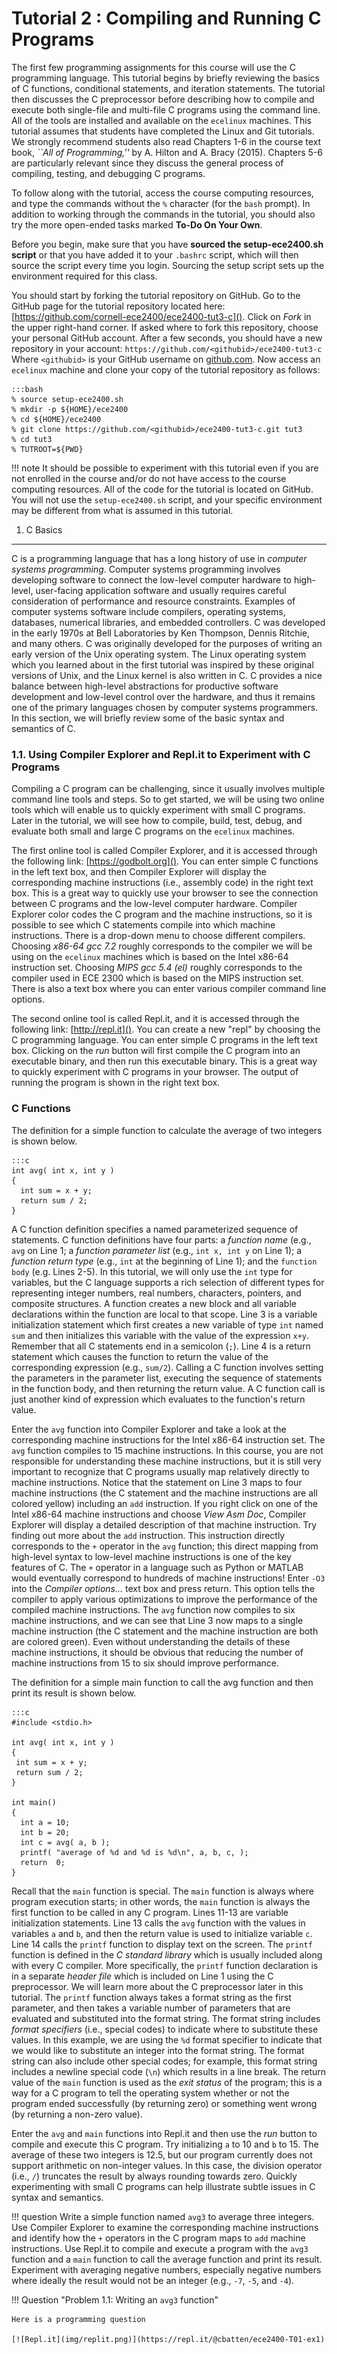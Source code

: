
Tutorial 2 : Compiling and Running C Programs
==========================================================================

The first few programming assignments for this course will use the C
programming language. This tutorial begins by briefly reviewing the
basics of C functions, conditional statements, and iteration statements.
The tutorial then discusses the C preprocessor before describing how to
compile and execute both single-file and multi-file C programs using the
command line. All of the tools are installed and available on the
`ecelinux` machines. This tutorial assumes that students have completed
the Linux and Git tutorials. We strongly recommend students also read
Chapters 1-6 in the course text book, _``All of Programming,''_ by A.
Hilton and A. Bracy (2015). Chapters 5-6 are particularly relevant since
they discuss the general process of compiling, testing, and debugging C
programs.

To follow along with the tutorial, access the course computing resources,
and type the commands without the `%` character (for the `bash` prompt).
In addition to working through the commands in the tutorial, you should
also try the more open-ended tasks marked **To-Do On Your Own**.

Before you begin, make sure that you have **sourced the setup-ece2400.sh
script** or that you have added it to your `.bashrc` script, which will
then source the script every time you login. Sourcing the setup script
sets up the environment required for this class.

You should start by forking the tutorial repository on GitHub. Go to the
GitHub page for the tutorial repository located here:
[https://github.com/cornell-ece2400/ece2400-tut3-c](). Click on _Fork_ in
the upper right-hand corner. If asked where to fork this repository,
choose your personal GitHub account. After a few seconds, you should have
a new repository in your account:
`https://github.com/<githubid>/ece2400-tut3-c` Where `<githubid>` is your
GitHub username on [github.com](). Now access an `ecelinux` machine and
clone your copy of the tutorial repository as follows:

    :::bash
    % source setup-ece2400.sh
    % mkdir -p ${HOME}/ece2400
    % cd ${HOME}/ece2400
    % git clone https://github.com/<githubid>/ece2400-tut3-c.git tut3
    % cd tut3
    % TUTROOT=${PWD}

!!! note
    It should be possible to experiment with this tutorial even if you
    are not enrolled in the course and/or do not have access to the
    course computing resources. All of the code for the tutorial is
    located on GitHub. You will not use the `setup-ece2400.sh` script,
    and your specific environment may be different from what is assumed
    in this tutorial.

1. C Basics
--------------------------------------------------------------------------

C is a programming language that has a long history of use in _computer
systems programming_. Computer systems programming involves developing
software to connect the low-level computer hardware to high-level,
user-facing application software and usually requires careful
consideration of performance and resource constraints. Examples of
computer systems software include compilers, operating systems,
databases, numerical libraries, and embedded controllers. C was developed
in the early 1970s at Bell Laboratories by Ken Thompson, Dennis Ritchie,
and many others. C was originally developed for the purposes of writing
an early version of the Unix operating system. The Linux operating system
which you learned about in the first tutorial was inspired by these
original versions of Unix, and the Linux kernel is also written in C. C
provides a nice balance between high-level abstractions for productive
software development and low-level control over the hardware, and thus it
remains one of the primary languages chosen by computer systems
programmers. In this section, we will briefly review some of the basic
syntax and semantics of C.

### 1.1. Using Compiler Explorer and Repl.it to Experiment with C Programs

Compiling a C program can be challenging, since it usually involves
multiple command line tools and steps. So to get started, we will be
using two online tools which will enable us to quickly experiment with
small C programs. Later in the tutorial, we will see how to compile,
build, test, debug, and evaluate both small and large C programs on the
`ecelinux` machines.

The first online tool is called Compiler Explorer, and it is accessed
through the following link: [https://godbolt.org](). You can enter simple
C functions in the left text box, and then Compiler Explorer will display
the corresponding machine instructions (i.e., assembly code) in the right
text box. This is a great way to quickly use your browser to see the
connection between C programs and the low-level computer hardware.
Compiler Explorer color codes the C program and the machine instructions,
so it is possible to see which C statements compile into which machine
instructions. There is a drop-down menu to choose different compilers.
Choosing _x86-64 gcc 7.2_ roughly corresponds to the compiler we will be
using on the `ecelinux` machines which is based on the Intel x86-64
instruction set. Choosing _MIPS gcc 5.4 (el)_ roughly corresponds to the
compiler used in ECE 2300 which is based on the MIPS instruction set.
There is also a text box where you can enter various compiler command
line options.

The second online tool is called Repl.it, and it is accessed through the
following link: [http://repl.it](). You can create a new "repl" by
choosing the C programming language. You can enter simple C programs in
the left text box. Clicking on the _run_ button will first compile the C
program into an executable binary, and then run this executable binary.
This is a great way to quickly experiment with C programs in your
browser. The output of running the program is shown in the right text
box.

### C Functions

The definition for a simple function to calculate the average of two
integers is shown below.

    :::c
    int avg( int x, int y )
    {
      int sum = x + y;
      return sum / 2;
    }

A C function definition specifies a named parameterized sequence of
statements. C function definitions have four parts: a _function name_
(e.g., `avg` on Line 1; a _function parameter list_ (e.g., `int x, int y`
on Line 1); a _function return type_ (e.g., `int` at the beginning of
Line 1); and the `function body` (e.g. Lines 2-5). In this tutorial, we
will only use the `int` type for variables, but the C language supports a
rich selection of different types for representing integer numbers, real
numbers, characters, pointers, and composite structures. A function
creates a new block and all variable declarations within the function are
local to that scope. Line 3 is a variable initialization statement which
first creates a new variable of type `int` named `sum` and then
initializes this variable with the value of the expression `x+y`.
Remember that all C statements end in a semicolon (`;`). Line 4 is a
return statement which causes the function to return the value of the
corresponding expression (e.g., `sum/2`). Calling a C function involves
setting the parameters in the parameter list, executing the sequence of
statements in the function body, and then returning the return value. A C
function call is just another kind of expression which evaluates to the
function's return value.

Enter the `avg` function into Compiler Explorer and take a look at the
corresponding machine instructions for the Intel x86-64 instruction set.
The `avg` function compiles to 15 machine instructions. In this course,
you are not responsible for understanding these machine instructions, but
it is still very important to recognize that C programs usually map
relatively directly to machine instructions. Notice that the statement on
Line 3 maps to four machine instructions (the C statement and the machine
instructions are all colored yellow) including an `add` instruction. If
you right click on one of the Intel x86-64 machine instructions and
choose _View Asm Doc_, Compiler Explorer will display a detailed
description of that machine instruction. Try finding out more about the
`add` instruction. This instruction directly corresponds to the `+`
operator in the `avg` function; this direct mapping from high-level
syntax to low-level machine instructions is one of the key features of C.
The `+` operator in a language such as Python or MATLAB would eventually
correspond to hundreds of machine instructions! Enter `-O3` into the
_Compiler options..._ text box and press return. This option tells the
compiler to apply various optimizations to improve the performance of the
compiled machine instructions. The `avg` function now compiles to six
machine instructions, and we can see that Line 3 now maps to a single
machine instruction (the C statement and the machine instruction are both
are colored green). Even without understanding the details of these
machine instructions, it should be obvious that reducing the number of
machine instructions from 15 to six should improve performance.

The definition for a simple main function to call the avg function and
then print its result is shown below.

    :::c
    #include <stdio.h>

    int avg( int x, int y )
    {
     int sum = x + y;
     return sum / 2;
    }

    int main()
    {
      int a = 10;
      int b = 20;
      int c = avg( a, b );
      printf( "average of %d and %d is %d\n", a, b, c, );
      return  0;
    }

Recall that the `main` function is special. The `main` function is always
where program execution starts; in other words, the `main` function is
always the first function to be called in any C program. Lines 11-13 are
variable initialization statements. Line 13 calls the `avg` function with
the values in variables `a` and `b`, and then the return value is used to
initialize variable `c`. Line 14 calls the `printf` function to display
text on the screen. The `printf` function is defined in the _C standard
library_ which is usually included along with every C compiler. More
specifically, the `printf` function declaration is in a separate _header
file_ which is included on Line 1 using the C preprocessor. We will learn
more about the C preprocessor later in this tutorial. The `printf`
function always takes a format string as the first parameter, and then
takes a variable number of parameters that are evaluated and substituted
into the format string. The format string includes _format specifiers_
(i.e., special codes) to indicate where to substitute these values. In
this example, we are using the `%d` format specifier to indicate that we
would like to substitute an integer into the format string. The format
string can also include other special codes; for example, this format
string includes a newline special code (`\n`) which results in a line
break. The return value of the `main` function is used as the _exit
status_ of the program; this is a way for a C program to tell the
operating system whether or not the program ended successfully (by
returning zero) or something went wrong (by returning a non-zero value).

Enter the `avg` and `main` functions into Repl.it and then use the _run_
button to compile and execute this C program. Try initializing `a` to 10
and `b` to 15. The average of these two integers is 12.5, but our program
currently does not support arithmetic on non-integer values. In this
case, the division operator (i.e., `/`) truncates the result by always
rounding towards zero. Quickly experimenting with small C programs can
help illustrate subtle issues in C syntax and semantics.

!!! question
    Write a simple function named `avg3` to average three integers. Use
    Compiler Explorer to examine the corresponding machine instructions
    and identify how the `+` operators in the C program maps to `add`
    machine instructions. Use Repl.it to compile and execute a program
    with the `avg3` function and a `main` function to call the average
    function and print its result. Experiment with averaging negative
    numbers, especially negative numbers where ideally the result would
    not be an integer (e.g., `-7`, `-5`, and `-4`).

!!! Question "Problem 1.1: Writing an `avg3` function"

    Here is a programming question

    [![Repl.it](img/replit.png)](https://repl.it/@cbatten/ece2400-T01-ex1)

